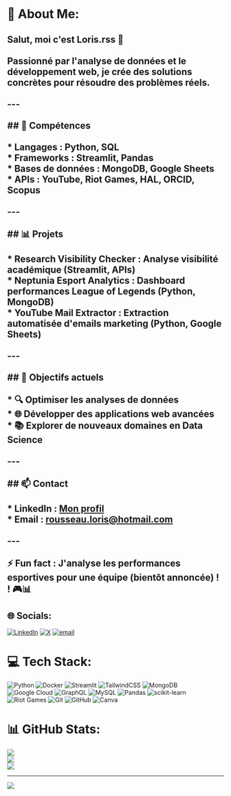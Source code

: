 # 💫 About Me:
## Salut, moi c'est Loris.rss 👋<br><br>Passionné par l'analyse de données et le développement web, je crée des solutions concrètes pour résoudre des problèmes réels.<br><br>---<br><br>## 🔧 Compétences<br><br>* **Langages :** Python, SQL<br>* **Frameworks :** Streamlit, Pandas<br>* **Bases de données :** MongoDB, Google Sheets<br>* **APIs :** YouTube, Riot Games, HAL, ORCID, Scopus<br><br>---<br><br>## 📊 Projets<br><br>* **Research Visibility Checker :** Analyse visibilité académique (Streamlit, APIs)<br>* **Neptunia Esport Analytics :** Dashboard performances League of Legends (Python, MongoDB)<br>* **YouTube Mail Extractor :** Extraction automatisée d'emails marketing (Python, Google Sheets)<br><br>---<br><br>## 🎯 Objectifs actuels<br><br>* 🔍 Optimiser les analyses de données<br>* 🌐 Développer des applications web avancées<br>* 📚 Explorer de nouveaux domaines en Data Science<br><br>---<br><br>## 📫 Contact<br><br>* **LinkedIn :** [Mon profil](https://linkedin.com/in/loris-rousseau)<br>* **Email :** [rousseau.loris@hotmail.com](mailto:rousseau.loris@hotmail.com)<br><br>---<br><br>⚡ Fun fact : J'analyse les performances esportives pour une équipe (bientôt annoncée) ! ! 🎮📊


## 🌐 Socials:
[![LinkedIn](https://img.shields.io/badge/LinkedIn-%230077B5.svg?logo=linkedin&logoColor=white)](https://linkedin.com/in/https://www.linkedin.com/in/loris-r-36bb25297/) [![X](https://img.shields.io/badge/X-black.svg?logo=X&logoColor=white)](https://x.com/https://x.com/LxSheep_) [![email](https://img.shields.io/badge/Email-D14836?logo=gmail&logoColor=white)](mailto:rousseau.loris@hotmail.com) 

# 💻 Tech Stack:
![Python](https://img.shields.io/badge/python-3670A0?style=for-the-badge&logo=python&logoColor=ffdd54) ![Docker](https://img.shields.io/badge/docker-%230db7ed.svg?style=for-the-badge&logo=docker&logoColor=white) ![Streamlit](https://img.shields.io/badge/Streamlit-%23FE4B4B.svg?style=for-the-badge&logo=streamlit&logoColor=white) ![TailwindCSS](https://img.shields.io/badge/tailwindcss-%2338B2AC.svg?style=for-the-badge&logo=tailwind-css&logoColor=white) ![MongoDB](https://img.shields.io/badge/MongoDB-%234ea94b.svg?style=for-the-badge&logo=mongodb&logoColor=white) ![Google Cloud](https://img.shields.io/badge/GoogleCloud-%234285F4.svg?style=for-the-badge&logo=google-cloud&logoColor=white) ![GraphQL](https://img.shields.io/badge/-GraphQL-E10098?style=for-the-badge&logo=graphql&logoColor=white) ![MySQL](https://img.shields.io/badge/mysql-4479A1.svg?style=for-the-badge&logo=mysql&logoColor=white) ![Pandas](https://img.shields.io/badge/pandas-%23150458.svg?style=for-the-badge&logo=pandas&logoColor=white) ![scikit-learn](https://img.shields.io/badge/scikit--learn-%23F7931E.svg?style=for-the-badge&logo=scikit-learn&logoColor=white) ![Riot Games](https://img.shields.io/badge/riotgames-D32936.svg?style=for-the-badge&logo=riotgames&logoColor=white) ![Git](https://img.shields.io/badge/git-%23F05033.svg?style=for-the-badge&logo=git&logoColor=white) ![GitHub](https://img.shields.io/badge/github-%23121011.svg?style=for-the-badge&logo=github&logoColor=white) ![Canva](https://img.shields.io/badge/Canva-%2300C4CC.svg?style=for-the-badge&logo=Canva&logoColor=white)
# 📊 GitHub Stats:
![](https://github-readme-stats.vercel.app/api?username=Loris-rss&theme=radical&hide_border=false&include_all_commits=false&count_private=false)<br/>
![](https://nirzak-streak-stats.vercel.app/?user=Loris-rss&theme=radical&hide_border=false)<br/>
![](https://github-readme-stats.vercel.app/api/top-langs/?username=Loris-rss&theme=radical&hide_border=false&include_all_commits=false&count_private=false&layout=compact)

---
[![](https://visitcount.itsvg.in/api?id=Loris-rss&icon=0&color=0)](https://visitcount.itsvg.in)

<!-- Proudly created with GPRM ( https://gprm.itsvg.in ) -->
